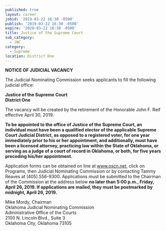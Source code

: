 ```yaml
---
published: true
layout: career
jobid: '2019-03-22 16:30 -0500'
publish: '2019-03-22 16:30 -0500'
expire: '2020-03-22 16:30 -0500'
title: Justice of the Supreme Court
sub_category:
  - JNC
category:
  - Supreme
location: District One
---
```

**NOTICE OF JUDICIAL VACANCY**

The Judicial Nominating Commission seeks applicants to fill the following judicial office:

**Justice of the Supreme Court  
District One**

The vacancy will be created by the retirement of the Honorable John F. Reif effective April 30, 2019.

**To be appointed to the office of Justice of the Supreme Court, an individual must have been a qualified elector of the applicable Supreme Court Judicial District, as opposed to a registered voter, for one year immediately prior to his or her appointment, and additionally, must have been a licensed attorney, practicing law within the State of Oklahoma, or serving as a judge of a court of record in Oklahoma, or both, for five years preceding his/her appointment.**

Application forms can be obtained on line at www.oscn.net, click on Programs, then Judicial Nominating Commission or by contacting Tammy Reaves at (405) 556-9300. Applications must be submitted to the Chairman of the Commission at the address below **no later than 5:00 p.m., Friday, April 26, 2019. If applications are mailed, they must be postmarked by midnight, April 26, 2019.**

Mike Mordy, Chairman  
Oklahoma Judicial Nominating Commission  
Administrative Office of the Courts  
2100 N. Lincoln Blvd., Suite 3  
Oklahoma City, Oklahoma 73105
